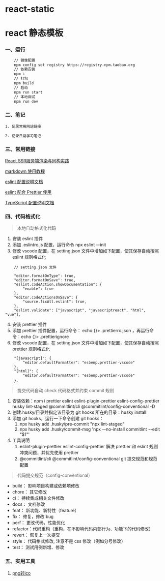 # react-static
# react 静态模板

### 一、运行

```bash
    // 镜像配置
    npm config set registry https://registry.npm.taobao.org
    // 依赖安装
    npm i
    // 打包
    npm build
    // 启动
    npm run start
    // 本地调试
    npm run dev
```

### 二、笔记

```text
1. 记录常用网站链接

2. 记录日常学习笔记
```

### 三、常用链接

[React SSR服务端渲染与同构实践](https://xiaochen1024.com/cdn/fe_interview/fe-react-docs-react-ssr-docs-13-%E4%BD%BF%E7%94%A8%E9%AB%98%E9%98%B6%E7%BB%84%E4%BB%B6%E4%BC%98%E5%8C%96%E6%95%B0%E6%8D%AE%E5%90%8C%E6%9E%84.html)

[markdown 使用教程](https://www.runoob.com/markdown/md-tutorial.html)

[eslint 配置说明文档](https://eslint.bootcss.com/docs/user-guide/configuring/)

[eslint 配合 Prettier 使用](https://blog.windstone.cc/front-end/engineering/eslint/prettier-eslint.html#%E9%85%8D%E7%BD%AE-prettier-%E8%A7%84%E5%88%99)

[TypeScript 配置说明文档](https://www.tslang.cn/docs/home.html)

### 四、代码格式化

> 本地自动格式化代码

1. 安装 eslint 插件
2. 添加 .eslintrc.js 配置，运行命令 npx eslint --init
3. 修改 vscode 配置，在 setting.json 文件中增加如下配置，使其保存自动按照 eslint 规则格式化

```text
    // setting.json 文件

    "editor.formatOnType": true,
    "editor.formatOnSave": true,
    "eslint.codeAction.showDocumentation": {
        "enable": true
    },
    "editor.codeActionsOnSave": {
        "source.fixAll.eslint": true,
    },
    "eslint.validate": ["javascript", "javascriptreact", "html", "vue"],
```

4. 安装 prettier 插件
5. 添加 prettier 插件配置，运行命令： echo {}> .prettierrc.json ，再运行命令：echo {}> .prettierignore
6. 修改 vscode 配置，在 setting.json 文件中增加如下配置，使其保存自动按照 prettier 规则格式化

```text
    "[javascript]": {
        "editor.defaultFormatter": "esbenp.prettier-vscode"
    },
    "[html]": {
        "editor.defaultFormatter": "esbenp.prettier-vscode"
    }，
```

> 提交代码自动 check 代码格式并约束 commit 规则

1. 安装依赖：npm i prettier eslint eslint-plugin-prettier eslint-config-prettier husky lint-staged @commitlint/cli @commitlint/config-conventional -D
2. 创建.husky/目录并指定该目录为 git hooks 所在的目录：husky install
3. 添加 git hooks，运行一下命令创建 git hooks：
    1. npx husky add .husky/pre-commit "npx lint-staged"
    2. npx husky add .husky/commit-msg 'npx --no-install commitlint --edit "$1"'
4. 工具说明
    1. eslint-plugin-prettier eslint-config-prettier 解决 prettier 和 eslint 规则冲突问题，并优先使用 prettier
    2. @commitlint/cli @commitlint/config-conventional git 提交规范和规范配置

> 代码提交规范（config-conventional）

-   build： 影响项目构建或依赖项修改
-   chore： 其它修改
-   ci： 持续集成相关文件修改
-   docs： 文档修改
-   feat： 新功能、新特性（feature）
-   fix： 修复，修改 bug
-   perf： 更改代码，性能优化
-   refactor：代码重构（重构，在不影响代码内部行为、功能下的代码修改）
-   revert： 恢复上一次提交
-   style： 代码格式修改, 注意不是 css 修改（例如分号修改）
-   test： 测试用例新增、修改

### 五、实用工具
1. [png转ico](https://www.aconvert.com/cn/icon/png-to-ico/)